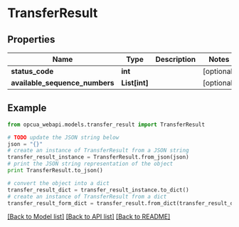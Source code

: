 # TransferResult


## Properties
Name | Type | Description | Notes
------------ | ------------- | ------------- | -------------
**status_code** | **int** |  | [optional] 
**available_sequence_numbers** | **List[int]** |  | [optional] 

## Example

```python
from opcua_webapi.models.transfer_result import TransferResult

# TODO update the JSON string below
json = "{}"
# create an instance of TransferResult from a JSON string
transfer_result_instance = TransferResult.from_json(json)
# print the JSON string representation of the object
print TransferResult.to_json()

# convert the object into a dict
transfer_result_dict = transfer_result_instance.to_dict()
# create an instance of TransferResult from a dict
transfer_result_form_dict = transfer_result.from_dict(transfer_result_dict)
```
[[Back to Model list]](../README.md#documentation-for-models) [[Back to API list]](../README.md#documentation-for-api-endpoints) [[Back to README]](../README.md)


